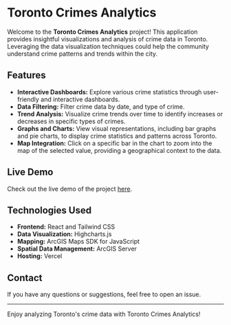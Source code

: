 # Toronto Crimes Analytics

Welcome to the **Toronto Crimes Analytics** project! This application provides insightful visualizations and analysis of crime data in Toronto. Leveraging the data visualization techniques could help the community understand crime patterns and trends within the city.

## Features

- **Interactive Dashboards:** Explore various crime statistics through user-friendly and interactive dashboards.
- **Data Filtering:** Filter crime data by date, and type of crime.
- **Trend Analysis:** Visualize crime trends over time to identify increases or decreases in specific types of crimes.
- **Graphs and Charts:** View visual representations, including bar graphs and pie charts, to display crime statistics and patterns across Toronto.
- **Map Integration:** Click on a specific bar in the chart to zoom into the map of the selected value, providing a geographical context to the data.

## Live Demo

Check out the live demo of the project [here](https://toronto-crimes-analytics.vercel.app/).

## Technologies Used

- **Frontend:** React and Tailwind CSS
- **Data Visualization:** Highcharts.js
- **Mapping:** ArcGIS Maps SDK for JavaScript
- **Spatial Data Management:** ArcGIS Server
- **Hosting:** Vercel

## Contact

If you have any questions or suggestions, feel free to open an issue.

---

Enjoy analyzing Toronto's crime data with Toronto Crimes Analytics!
